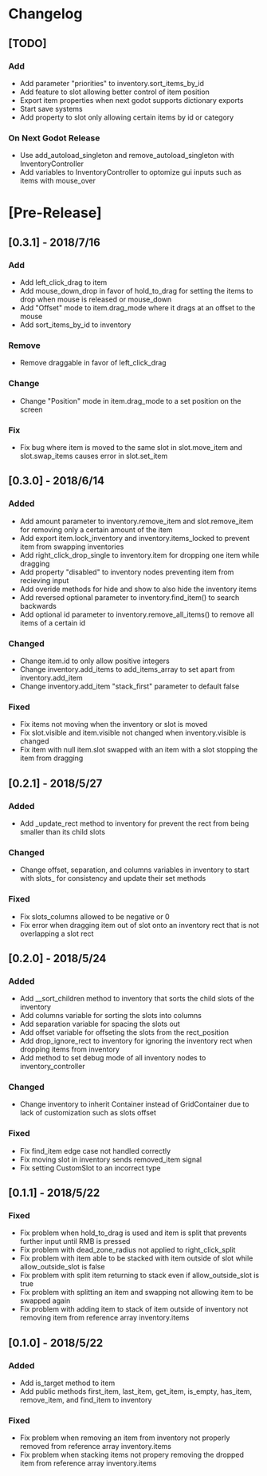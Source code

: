# Changelog

## [TODO]
### Add
- Add parameter "priorities" to inventory.sort_items_by_id
- Add feature to slot allowing better control of item position
- Export item properties when next godot supports dictionary exports
- Start save systems
- Add property to slot only allowing certain items by id or category
### On Next Godot Release
- Use add_autoload_singleton and remove_autoload_singleton with InventoryController
- Add variables to InventoryController to optomize gui inputs such as items with mouse_over

# [Pre-Release]

## [0.3.1] - 2018/7/16
### Add
- Add left_click_drag to item
- Add mouse_down_drop in favor of hold_to_drag for setting the items to drop when mouse is released or mouse_down
- Add "Offset" mode to item.drag_mode where it drags at an offset to the mouse
- Add sort_items_by_id to inventory
### Remove
- Remove draggable in favor of left_click_drag
### Change
- Change "Position" mode in item.drag_mode to a set position on the screen
### Fix
- Fix bug where item is moved to the same slot in slot.move_item and slot.swap_items causes error in slot.set_item

## [0.3.0] - 2018/6/14
### Added
- Add amount parameter to inventory.remove_item and slot.remove_item for removing only a certain amount of the item
- Add export item.lock_inventory and inventory.items_locked to prevent item from swapping inventories
- Add right_click_drop_single to inventory.item for dropping one item while dragging
- Add property "disabled" to inventory nodes preventing item from recieving input
- Add overide methods for hide and show to also hide the inventory items
- Add reversed optional parameter to inventory.find_item() to search backwards
- Add optional id parameter to inventory.remove_all_items() to remove all items of a certain id
### Changed
- Change item.id to only allow positive integers
- Change inventory.add_items to add_items_array to set apart from inventory.add_item
- Change inventory.add_item "stack_first" parameter to default false
### Fixed
- Fix items not moving when the inventory or slot is moved
- Fix slot.visible and item.visible not changed when inventory.visible is changed
- Fix item with null item.slot swapped with an item with a slot stopping the item from dragging

## [0.2.1] - 2018/5/27
### Added
- Add _update_rect method to inventory for prevent the rect from being smaller than its child slots
### Changed
- Change offset, separation, and columns variables in inventory to start with slots_ for consistency and update their set methods
### Fixed
- Fix slots_columns allowed to be negative or 0
- Fix error when dragging item out of slot onto an inventory rect that is not overlapping a slot rect

## [0.2.0] - 2018/5/24
### Added
- Add __sort_children method to inventory that sorts the child slots of the inventory
- Add columns variable for sorting the slots into columns
- Add separation variable for spacing the slots out
- Add offset variable for offseting the slots from the rect_position
- Add drop_ignore_rect to inventory for ignoring the inventory rect when dropping items from inventory
- Add method to set debug mode of all inventory nodes to inventory_controller
### Changed
- Change inventory to inherit Container instead of GridContainer due to lack of customization such as slots offset
### Fixed
- Fix find_item edge case not handled correctly
- Fix moving slot in inventory sends removed_item signal
- Fix setting CustomSlot to an incorrect type

## [0.1.1] - 2018/5/22
### Fixed
- Fix problem when hold_to_drag is used and item is split that prevents further input until RMB is pressed
- Fix problem with dead_zone_radius not applied to right_click_split
- Fix problem with item able to be stacked with item outside of slot while allow_outside_slot is false
- Fix problem with split item returning to stack even if allow_outside_slot is true
- Fix problem with splitting an item and swapping not allowing item to be swapped again
- Fix problem with adding item to stack of item outside of inventory not removing item from reference array inventory.items

## [0.1.0] - 2018/5/22
### Added
- Add is_target method to item
- Add public methods first_item, last_item, get_item, is_empty, has_item, remove_item, and find_item to inventory
### Fixed
- Fix problem when removing an item from inventory not properly removed from reference array inventory.items
- Fix problem when stacking items not propery removing the dropped item from reference array inventory.items